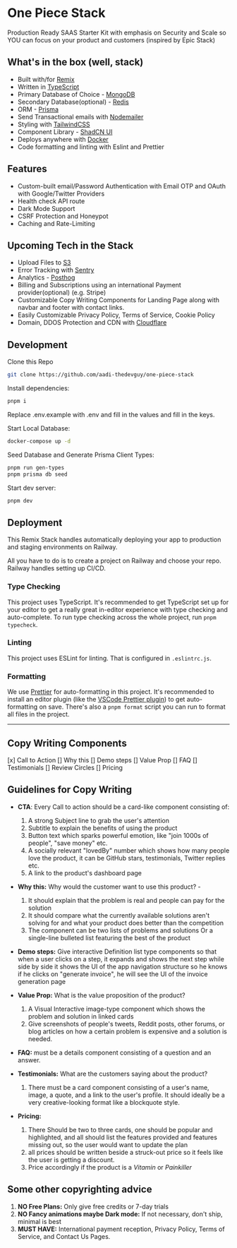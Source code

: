 # One Piece Stack
Production Ready SAAS Starter Kit with emphasis on Security and Scale so YOU can focus on your product and customers
(inspired by Epic Stack)

## What's in the box (well, stack)

-   Built with/for [Remix](https://remix.run)
-    Written in [TypeScript](https://typescriptlang.org)
-   Primary Database of Choice - [MongoDB](https://mongodb.com)
-   Secondary Database(optional) - [Redis](https://redis.io)
-   ORM - [Prisma](https://prisma.io)
-   Send Transactional emails with [Nodemailer](https://nodemailer.com/) 
-   Styling with [TailwindCSS](https://tailwindcss.com)
-   Component Library - [ShadCN UI](https://ui.shadcn.com/)
-  Deploys anywhere with [Docker](https://docker.com)
-  Code formatting and linting with Eslint and Prettier


## Features
-  Custom-built email/Password Authentication with Email OTP and OAuth with Google/Twitter Providers
-    Health check API route
-   Dark Mode Support
-   CSRF Protection and Honeypot
-   Caching and Rate-Limiting


## Upcoming Tech in the Stack
-   Upload Files to [S3](https://aws.amazon.com/s3/)
-   Error Tracking with [Sentry](https://sentry.io)
-   Analytics - [Posthog](https://posthog.com)
-   Billing and Subscriptions using an international Payment provider(optional) (e.g. Stripe)
-   Customizable Copy Writing Components for Landing Page along with navbar and footer with contact links.
-   Easily Customizable Privacy Policy, Terms of Service, Cookie Policy
-   Domain, DDOS Protection and CDN with [Cloudflare](https://www.cloudflare.com/) 

## Development

Clone this Repo

```sh
git clone https://github.com/aadi-thedevguy/one-piece-stack
```

Install dependencies:

```sh
pnpm i
```

Replace .env.example with .env and fill in the values and fill in the keys.

Start Local Database:

```sh
docker-compose up -d
```

Seed Database and Generate Prisma Client Types:

```sh
pnpm run gen-types
pnpm prisma db seed
```

Start dev server:

```sh
pnpm dev
```

## Deployment

This Remix Stack handles automatically deploying your app to production and staging environments on Railway.

All you have to do is to create a project on Railway and choose your repo. Railway handles setting up CI/CD.

### Type Checking

This project uses TypeScript. It's recommended to get TypeScript set up for your editor to get a really great in-editor experience with type checking and auto-complete. To run type checking across the whole project, run `pnpm typecheck`.

### Linting

This project uses ESLint for linting. That is configured in `.eslintrc.js`.

### Formatting

We use [Prettier](https://prettier.io/) for auto-formatting in this project. It's recommended to install an editor plugin (like the [VSCode Prettier plugin](https://marketplace.visualstudio.com/items?itemName=esbenp.prettier-vscode)) to get auto-formatting on save. There's also a `pnpm format` script you can run to format all files in the project.

<hr />

## Copy Writing Components

[x] Call to Action
[] Why this
[] Demo steps
[] Value Prop
[] FAQ
[] Testimonials
[] Review Circles
[] Pricing

## Guidelines for Copy Writing

-   **CTA**: Every Call to action should be a card-like component consisting of:

    1. A strong Subject line to grab the user's attention
    1. Subtitle to explain the benefits of using the product
    1. Button text which sparks powerful emotion, like "join 1000s of people", "save money" etc.
    1. A socially relevant "lovedBy" number which shows how many people love the product, it can be GitHub stars, testimonials, Twitter replies etc.
    1. A link to the product's dashboard page

-   **Why this:** Why would the customer want to use this product? -

    1. It should explain that the problem is real and people can pay for the solution
    2. It should compare what the currently available solutions aren't solving for and what your product does better than the competition
    3. The component can be two lists of problems and solutions Or a single-line bulleted list featuring the best of the product

-   **Demo steps:** Give interactive Definition list type components so that when a user clicks on a step, it expands and shows the next step while side by side it shows the UI of the app navigation structure so he knows if he clicks on "generate invoice", he will see the UI of the invoice generation page

-   **Value Prop:** What is the value proposition of the product?

    1. A Visual Interactive image-type component which shows the problem and solution in linked cards
    1. Give screenshots of people's tweets, Reddit posts, other forums, or blog articles on how a certain problem is expensive and a solution is needed.

-   **FAQ:** must be a details component consisting of a question and an answer.

-   **Testimonials:** What are the customers saying about the product?

    1. There must be a card component consisting of a user's name, image, a quote, and a link to the user's profile. It should ideally be a very creative-looking format like a blockquote style.

-   **Pricing:**
    1. There Should be two to three cards, one should be popular and highlighted, and all should list the features provided and features missing out, so the user would want to update the plan
    1. all prices should be written beside a struck-out price so it feels like the user is getting a discount.
    1. Price accordingly if the product is a _Vitamin_ or _Painkiller_

## Some other copyrighting advice

1. **NO Free Plans:** Only give free credits or 7-day trials
1. **NO Fancy animations maybe Dark mode:** If not necessary, don't ship, minimal is best
1. **MUST HAVE:** International payment reception, Privacy Policy, Terms of Service, and Contact Us Pages.

